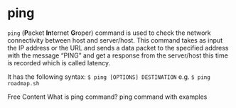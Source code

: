 # ping

`ping` (**P**acket **In**ternet **G**roper) command is used to check the network connectivity between host and server/host. This command takes as input the IP address or the URL and sends a data packet to the specified address with the message “PING” and get a response from the server/host this time is recorded which is called latency.

It has the following syntax: `$ ping [OPTIONS] DESTINATION` e.g. `$ ping roadmap.sh`

<ResourceGroupTitle>Free Content</ResourceGroupTitle>
<BadgeLink colorScheme='yellow' badgeText='Read' href='https://linuxize.com/post/linux-ping-command/'>What is ping command?</BadgeLink>
<BadgeLink colorScheme='yellow' badgeText='Read' href='https://www.geeksforgeeks.org/ping-command-in-linux-with-examples/'>ping command with examples</BadgeLink>